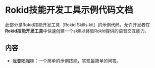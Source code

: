 # Rokid技能开发工具示例代码文档
此部分是Rokid技能开发工具（Rokid Skills kit）的示例代码，允许开发者在**Rokid技能开发工具**中快速创建一个skill以体验Rokid提供的语音交互能力。

## 内容

- [我要喝咖啡](https://github.com/Rokid/rokid-skill-sample/tree/master/rokid-skill-sample-java-tastecoffee)：一个简单的示例技能，实现最简单的问答。


